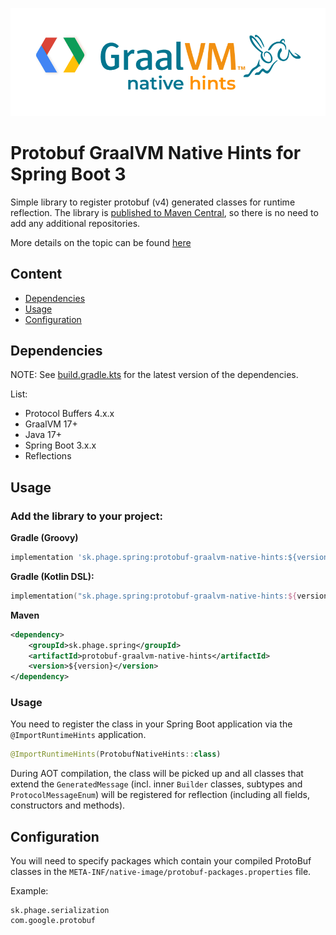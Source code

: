 ![protobuf-graalvm-native-hints](readme-resources/graalvm-native-hints.png)

# Protobuf GraalVM Native Hints for Spring Boot 3

Simple library to register protobuf (v4) generated classes for runtime reflection. The library is [published to Maven Central](https://central.sonatype.com/artifact/sk.phage.spring/protobuf-graalvm-native-hints/overview), so there is no
need to add any additional repositories.

More details on the topic can be found [here](https://www.graalvm.org/latest/reference-manual/native-image/dynamic-features/Reflection/#configuration-with-features)

## Content
- [Dependencies](#dependencies)
- [Usage](#usage)
- [Configuration](#usage)

## Dependencies

NOTE: See [build.gradle.kts](lib/build.gradle.kts) for the latest version of the dependencies.

List:
- Protocol Buffers 4.x.x
- GraalVM 17+
- Java 17+
- Spring Boot 3.x.x
- Reflections

## Usage

### Add the library to your project:
**Gradle (Groovy)**

```groovy
implementation 'sk.phage.spring:protobuf-graalvm-native-hints:${version}'
```

**Gradle (Kotlin DSL):**

```kotlin
implementation("sk.phage.spring:protobuf-graalvm-native-hints:${version}")
```

**Maven**

```xml
<dependency>
    <groupId>sk.phage.spring</groupId>
    <artifactId>protobuf-graalvm-native-hints</artifactId>
    <version>${version}</version>
</dependency>
```

### Usage
You need to register the class in your Spring Boot application via the `@ImportRuntimeHints` application.
```kotlin
@ImportRuntimeHints(ProtobufNativeHints::class)
```

During AOT compilation, the class will be picked up and all classes that extend the `GeneratedMessage` (incl. inner `Builder` classes, subtypes and `ProtocolMessageEnum`) will be registered for reflection (including all fields, constructors
and methods).

## Configuration
You will need to specify packages which contain your compiled ProtoBuf classes in the `META-INF/native-image/protobuf-packages.properties` file.

Example:
```properties
sk.phage.serialization
com.google.protobuf
```
